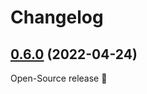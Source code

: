 # Changelog


## [0.6.0](https://github.com/bakdata/quick/tree/0.6.0) (2022-04-24)

Open-Source release 🎉
